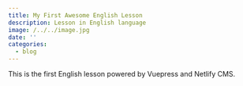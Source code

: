 ```yaml
---
title: My First Awesome English Lesson
description: Lesson in English language
image: /../../image.jpg
date: ''
categories:
  - blog
---
```

This is the first English lesson powered by Vuepress and Netlify CMS.
